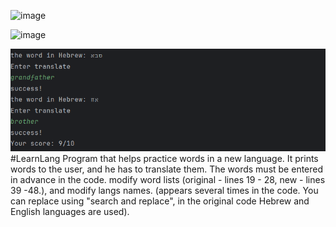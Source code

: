 ![image](https://raw.githubusercontent.com/AshiVered/support-israel-banner/main/assets/support-israel-banner.jpg)

![image](https://raw.githubusercontent.com/AshiVered/support-israel-banner/main/assets/support-israel-banner.jpg)

![Screenshot](Screenshot.png)
#LearnLang
Program that helps practice words in a new language.
It prints words to the user, and he has to translate them. The words must be entered in advance in the code.
modify word lists (original - lines 19 - 28, new - lines 39 -48.), and modify langs names. (appears several times in the code. You can replace using "search and replace", in the original code Hebrew and English languages are used).

